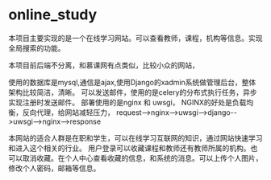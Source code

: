 # online_study
本项目主要实现的是一个在线学习网站。可以查看教师，课程，机构等信息。实现全局搜索的功能。

本项目前后端不分离，和慕课网有点类似，比较小众的网站，

  使用的数据库是mysql,通信是ajax,使用Django的xadmin系统做管理后台，整体架构比较简洁，清晰。
可以发送邮件，使用的是celery的分布式执行任务，异步实现注册时发送邮件。
部署使用的是nginx 和 uwsgi，
NGINX的好处是负载均衡，反向代理，给网站减轻压力，
request-->nginx-->uwsgi-->django-->uwsgi-->nginx-->response

  本网站的适合人群是在职和学生，可以在线学习互联网的知识，通过网站快速学习和进入这个相关的行业。
用户登录可以收藏课程和教师还有教师所属的机构。也可以取消收藏。在个人中心查看收藏的信息，和系统的消息。可以上传个人图片，修改个人密码，邮箱等信息。
